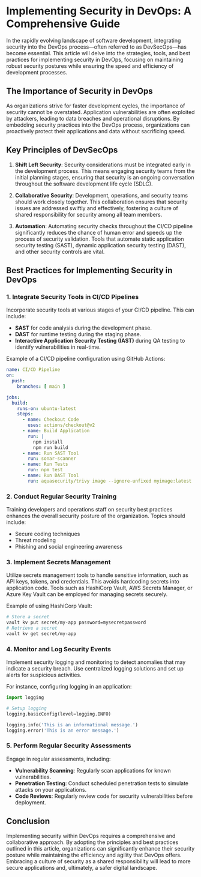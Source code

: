 # Implementing Security in DevOps: A Comprehensive Guide

In the rapidly evolving landscape of software development, integrating security into the DevOps process—often referred to as DevSecOps—has become essential. This article will delve into the strategies, tools, and best practices for implementing security in DevOps, focusing on maintaining robust security postures while ensuring the speed and efficiency of development processes.

## The Importance of Security in DevOps
As organizations strive for faster development cycles, the importance of security cannot be overstated. Application vulnerabilities are often exploited by attackers, leading to data breaches and operational disruptions. By embedding security practices into the DevOps process, organizations can proactively protect their applications and data without sacrificing speed.

## Key Principles of DevSecOps
1. **Shift Left Security**: Security considerations must be integrated early in the development process. This means engaging security teams from the initial planning stages, ensuring that security is an ongoing conversation throughout the software development life cycle (SDLC).

2. **Collaborative Security**: Development, operations, and security teams should work closely together. This collaboration ensures that security issues are addressed swiftly and effectively, fostering a culture of shared responsibility for security among all team members.

3. **Automation**: Automating security checks throughout the CI/CD pipeline significantly reduces the chance of human error and speeds up the process of security validation. Tools that automate static application security testing (SAST), dynamic application security testing (DAST), and other security controls are vital.

## Best Practices for Implementing Security in DevOps
### 1. Integrate Security Tools in CI/CD Pipelines
Incorporate security tools at various stages of your CI/CD pipeline. This can include:
- **SAST** for code analysis during the development phase.
- **DAST** for runtime testing during the staging phase.
- **Interactive Application Security Testing (IAST)** during QA testing to identify vulnerabilities in real-time.

Example of a CI/CD pipeline configuration using GitHub Actions:
```yaml
name: CI/CD Pipeline
on:
  push:
    branches: [ main ]

jobs:
  build:
    runs-on: ubuntu-latest
    steps:
      - name: Checkout Code
        uses: actions/checkout@v2
      - name: Build Application
        run: |  
          npm install
          npm run build
      - name: Run SAST Tool
        run: sonar-scanner
      - name: Run Tests
        run: npm test
      - name: Run DAST Tool
        run: aquasecurity/trivy image --ignore-unfixed myimage:latest
```

### 2. Conduct Regular Security Training
Training developers and operations staff on security best practices enhances the overall security posture of the organization. Topics should include:
- Secure coding techniques
- Threat modeling
- Phishing and social engineering awareness

### 3. Implement Secrets Management
Utilize secrets management tools to handle sensitive information, such as API keys, tokens, and credentials. This avoids hardcoding secrets into application code. Tools such as HashiCorp Vault, AWS Secrets Manager, or Azure Key Vault can be employed for managing secrets securely.

Example of using HashiCorp Vault:
```bash
# Store a secret
vault kv put secret/my-app password=mysecretpassword
# Retrieve a secret
vault kv get secret/my-app
```

### 4. Monitor and Log Security Events
Implement security logging and monitoring to detect anomalies that may indicate a security breach. Use centralized logging solutions and set up alerts for suspicious activities.

For instance, configuring logging in an application:
```python
import logging

# Setup logging
logging.basicConfig(level=logging.INFO)

logging.info('This is an informational message.')
logging.error('This is an error message.')
```

### 5. Perform Regular Security Assessments
Engage in regular assessments, including:
- **Vulnerability Scanning**: Regularly scan applications for known vulnerabilities.
- **Penetration Testing**: Conduct scheduled penetration tests to simulate attacks on your applications.
- **Code Reviews**: Regularly review code for security vulnerabilities before deployment.

## Conclusion
Implementing security within DevOps requires a comprehensive and collaborative approach. By adopting the principles and best practices outlined in this article, organizations can significantly enhance their security posture while maintaining the efficiency and agility that DevOps offers. Embracing a culture of security as a shared responsibility will lead to more secure applications and, ultimately, a safer digital landscape.
